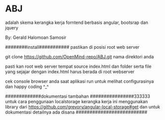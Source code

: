 # ABJ

adalah skema kerangka kerja forntend
berbasis angular, bootsrap dan jquery

By: Gerald Halomoan Samosir

########install###########
pastikan di posisi root web server

git clone  https://github.com/OpenMind-repo/ABJ.git  nama direktori anda

pasti kan root web server tempat source index.html dan folder serta file yang sejajar
dengan index.html harus berada di root webserver

cek console browser anda saat aplikasi run
untuk melihat configurasinya
dan happy coding  ^_^


#############dokumentasi tambahan ################333333
untuk cara penggunaan localstorage
kerangka kerja ini  menggunakan library dari
https://github.com/grevory/angular-local-storage#get
dan untuk dokumentasi detailnya ada disana 
##########################
